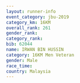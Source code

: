```yaml
---
layout: runner-info 
event_category: jbu-2019 
category_km: 16KM  
overall_rank: 261
gender_rank: 
category_rank: 
bib: 62044
name: IRWAN BIN HUSSIN
category: 16KM Men Veteran
gender: Male
race_time: 
country: Malaysia
---
```

